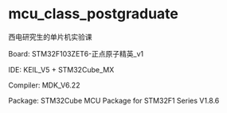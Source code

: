 # mcu_class_postgraduate
西电研究生的单片机实验课

Board: STM32F103ZET6-正点原子精英_v1

IDE: KEIL_V5 + STM32Cube_MX

Compiler: MDK_V6.22

Package: STM32Cube MCU Package for STM32F1 Series V1.8.6
